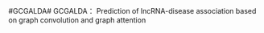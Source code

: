 #GCGALDA#
GCGALDA： Prediction of lncRNA-disease association based on graph convolution and graph attention 
